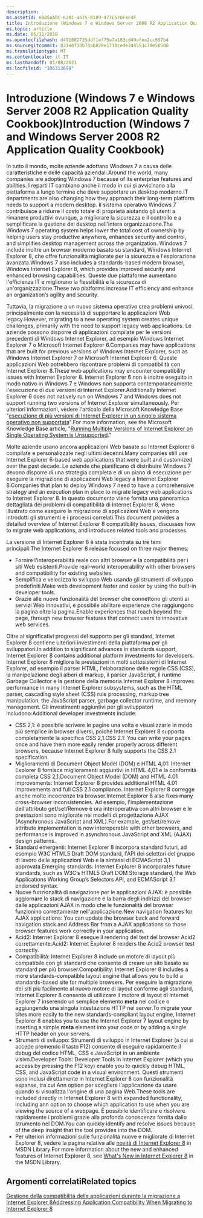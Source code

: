 ```yaml
---
description: .
ms.assetid: 6BB5AABC-6281-4575-8189-477C57DF4F4F
title: Introduzione (Windows 7 e Windows Server 2008 R2 Application Quality Cookbook)
ms.topic: article
ms.date: 05/31/2018
ms.openlocfilehash: d491802735ddf1ef75a7a183cd49afea2cc657b4
ms.sourcegitcommit: 831e8f3db78ab820e1710cede244553c70e50500
ms.translationtype: MT
ms.contentlocale: it-IT
ms.lasthandoff: 01/08/2021
ms.locfileid: "106313698"
---
```

# <a name="introduction-windows-7-and-windows-server-2008-r2-application-quality-cookbook"></a><span data-ttu-id="239ab-103">Introduzione (Windows 7 e Windows Server 2008 R2 Application Quality Cookbook)</span><span class="sxs-lookup"><span data-stu-id="239ab-103">Introduction (Windows 7 and Windows Server 2008 R2 Application Quality Cookbook)</span></span>

<span data-ttu-id="239ab-104">In tutto il mondo, molte aziende adottano Windows 7 a causa delle caratteristiche e delle capacità aziendali.</span><span class="sxs-lookup"><span data-stu-id="239ab-104">Around the world, many companies are adopting Windows 7 because of its enterprise features and abilities.</span></span> <span data-ttu-id="239ab-105">I reparti IT cambiano anche il modo in cui si avvicinano alla piattaforma a lungo termine che deve supportare un desktop moderno.</span><span class="sxs-lookup"><span data-stu-id="239ab-105">IT departments are also changing how they approach their long-term platform needs to support a modern desktop.</span></span> <span data-ttu-id="239ab-106">Il sistema operativo Windows 7 contribuisce a ridurre il costo totale di proprietà aiutando gli utenti a rimanere produttivi ovunque, a migliorare la sicurezza e il controllo e a semplificare la gestione dei desktop nell'intera organizzazione.</span><span class="sxs-lookup"><span data-stu-id="239ab-106">The Windows 7 operating system helps lower the total cost of ownership by helping users stay productive anywhere, enhances security and control, and simplifies desktop management across the organization.</span></span> <span data-ttu-id="239ab-107">Windows 7 include inoltre un browser moderno basato su standard, Windows Internet Explorer 8, che offre funzionalità migliorate per la sicurezza e l'esplorazione avanzata.</span><span class="sxs-lookup"><span data-stu-id="239ab-107">Windows 7 also includes a standards-based modern browser, Windows Internet Explorer 8, which provides improved security and enhanced browsing capabilities.</span></span> <span data-ttu-id="239ab-108">Queste due piattaforme aumentano l'efficienza IT e migliorano la flessibilità e la sicurezza di un'organizzazione.</span><span class="sxs-lookup"><span data-stu-id="239ab-108">These two platforms increase IT efficiency and enhance an organization’s agility and security.</span></span>

<span data-ttu-id="239ab-109">Tuttavia, la migrazione a un nuovo sistema operativo crea problemi univoci, principalmente con la necessità di supportare le applicazioni Web legacy.</span><span class="sxs-lookup"><span data-stu-id="239ab-109">However, migrating to a new operating system creates unique challenges, primarily with the need to support legacy web applications.</span></span> <span data-ttu-id="239ab-110">Le aziende possono disporre di applicazioni compilate per le versioni precedenti di Windows Internet Explorer, ad esempio Windows Internet Explorer 7 o Microsoft Internet Explorer 6.</span><span class="sxs-lookup"><span data-stu-id="239ab-110">Companies may have applications that are built for previous versions of Windows Internet Explorer, such as Windows Internet Explorer 7 or Microsoft Internet Explorer 6.</span></span> <span data-ttu-id="239ab-111">Queste applicazioni Web potrebbero riscontrare problemi di compatibilità con Internet Explorer 8.</span><span class="sxs-lookup"><span data-stu-id="239ab-111">These web applications may encounter compatibility issues with Internet Explorer 8.</span></span> <span data-ttu-id="239ab-112">Internet Explorer 6 non è inoltre eseguito in modo nativo in Windows 7 e Windows non supporta contemporaneamente l'esecuzione di due versioni di Internet Explorer.</span><span class="sxs-lookup"><span data-stu-id="239ab-112">Additionally Internet Explorer 6 does not natively run on Windows 7 and Windows does not support running two versions of Internet Explorer simultaneously.</span></span> <span data-ttu-id="239ab-113">Per ulteriori informazioni, vedere l'articolo della Microsoft Knowledge Base "[esecuzione di più versioni di Internet Explorer in un singolo sistema operativo non supportata](https://support.microsoft.com/kb/2020599)".</span><span class="sxs-lookup"><span data-stu-id="239ab-113">For more information, see the Microsoft Knowledge Base article, "[Running Multiple Versions of Internet Explorer on Single Operating System is Unsupported](https://support.microsoft.com/kb/2020599)."</span></span>

<span data-ttu-id="239ab-114">Molte aziende usano ancora applicazioni Web basate su Internet Explorer 6 compilate e personalizzate negli ultimi decenni.</span><span class="sxs-lookup"><span data-stu-id="239ab-114">Many companies still use Internet Explorer 6-based web applications that were built and customized over the past decade.</span></span> <span data-ttu-id="239ab-115">Le aziende che pianificano di distribuire Windows 7 devono disporre di una strategia completa e di un piano di esecuzione per eseguire la migrazione di applicazioni Web legacy a Internet Explorer 8.</span><span class="sxs-lookup"><span data-stu-id="239ab-115">Companies that plan to deploy Windows 7 need to have a comprehensive strategy and an execution plan in place to migrate legacy web applications to Internet Explorer 8.</span></span> <span data-ttu-id="239ab-116">In questo documento viene fornita una panoramica dettagliata dei problemi di compatibilità di Internet Explorer 8, viene illustrato come eseguire la migrazione di applicazioni Web e vengono introdotti gli strumenti e i processi correlati.</span><span class="sxs-lookup"><span data-stu-id="239ab-116">This document provides a detailed overview of Internet Explorer 8 compatibility issues, discusses how to migrate web applications, and introduces related tools and processes.</span></span>

<span data-ttu-id="239ab-117">La versione di Internet Explorer 8 è stata incentrata su tre temi principali:</span><span class="sxs-lookup"><span data-stu-id="239ab-117">The Internet Explorer 8 release focused on three major themes:</span></span>

-   <span data-ttu-id="239ab-118">Fornire l'interoperabilità reale con altri browser e la compatibilità per i siti Web esistenti.</span><span class="sxs-lookup"><span data-stu-id="239ab-118">Provide real-world interoperability with other browsers and compatibility for existing websites.</span></span>
-   <span data-ttu-id="239ab-119">Semplifica e velocizza lo sviluppo Web usando gli strumenti di sviluppo predefiniti.</span><span class="sxs-lookup"><span data-stu-id="239ab-119">Make web development faster and easier by using the built-in developer tools.</span></span>
-   <span data-ttu-id="239ab-120">Grazie alle nuove funzionalità del browser che connettono gli utenti ai servizi Web innovativi, è possibile abilitare esperienze che raggiungono la pagina oltre la pagina.</span><span class="sxs-lookup"><span data-stu-id="239ab-120">Enable experiences that reach beyond the page, through new browser features that connect users to innovative web services.</span></span>

<span data-ttu-id="239ab-121">Oltre ai significativi progressi del supporto per gli standard, Internet Explorer 8 contiene ulteriori investimenti della piattaforma per gli sviluppatori.</span><span class="sxs-lookup"><span data-stu-id="239ab-121">In addition to significant advances in standards support, Internet Explorer 8 contains additional platform investments for developers.</span></span> <span data-ttu-id="239ab-122">Internet Explorer 8 migliora le prestazioni in molti sottosistemi di Internet Explorer, ad esempio il parser HTML, l'elaborazione delle regole CSS (CSS), la manipolazione degli alberi di markup, il parser JavaScript, il runtime Garbage Collector e la gestione della memoria.</span><span class="sxs-lookup"><span data-stu-id="239ab-122">Internet Explorer 8 improves performance in many Internet Explorer subsystems, such as the HTML parser, cascading style sheet (CSS) rule processing, markup tree manipulation, the JavaScript parser, garbage collector runtime, and memory management.</span></span> <span data-ttu-id="239ab-123">Gli investimenti aggiuntivi per gli sviluppatori includono:</span><span class="sxs-lookup"><span data-stu-id="239ab-123">Additional developer investments include:</span></span>

-   <span data-ttu-id="239ab-124">CSS 2,1: è possibile scrivere le pagine una volta e visualizzarle in modo più semplice in browser diversi, poiché Internet Explorer 8 supporta completamente la specifica CSS 2,1.</span><span class="sxs-lookup"><span data-stu-id="239ab-124">CSS 2.1: You can write your pages once and have them more easily render properly across different browsers, because Internet Explorer 8 fully supports the CSS 2.1 specification.</span></span>
-   <span data-ttu-id="239ab-125">Miglioramenti di Document Object Model (DOM) e HTML 4,01: Internet Explorer 8 fornisce miglioramenti aggiuntivi in HTML 4,01 e la conformità completa CSS 2,1.</span><span class="sxs-lookup"><span data-stu-id="239ab-125">Document Object Model (DOM) and HTML 4.01 improvements: Internet Explorer 8 provides additional HTML 4.01 improvements and full CSS 2.1 compliance.</span></span> <span data-ttu-id="239ab-126">Internet Explorer 8 corregge anche molte incoerenze tra browser.</span><span class="sxs-lookup"><span data-stu-id="239ab-126">Internet Explorer 8 also fixes many cross-browser inconsistencies.</span></span> <span data-ttu-id="239ab-127">Ad esempio, l'implementazione dell'attributo get/set/Remove è ora interoperativa con altri browser e le prestazioni sono migliorate nei modelli di progettazione AJAX (Asynchronous JavaScript and XML).</span><span class="sxs-lookup"><span data-stu-id="239ab-127">For example, get/set/remove attribute implementation is now interoperable with other browsers, and performance is improved in asynchronous JavaScript and XML (AJAX) design patterns.</span></span>
-   <span data-ttu-id="239ab-128">Standard emergenti: Internet Explorer 8 incorpora standard futuri, ad esempio W3C HTML5 Draft DOM standard, l'API dei selettori del gruppo di lavoro delle applicazioni Web e la sintassi di ECMAScript 3,1 approvata.</span><span class="sxs-lookup"><span data-stu-id="239ab-128">Emerging standards: Internet Explorer 8 incorporates future standards, such as W3C’s HTML5 Draft DOM Storage standard, the Web Applications Working Group’s Selectors API, and ECMAScript 3.1 endorsed syntax.</span></span>
-   <span data-ttu-id="239ab-129">Nuove funzionalità di navigazione per le applicazioni AJAX: è possibile aggiornare lo stack di navigazione e la barra degli indirizzi del browser dalle applicazioni AJAX in modo che le funzionalità del browser funzionino correttamente nell'applicazione.</span><span class="sxs-lookup"><span data-stu-id="239ab-129">New navigation features for AJAX applications: You can update the browser back and forward navigation stack and Address Bar from a AJAX applications so those browser features work correctly in your application.</span></span>
-   <span data-ttu-id="239ab-130">Acid2: Internet Explorer 8 esegue il rendering del test del browser Acid2 correttamente.</span><span class="sxs-lookup"><span data-stu-id="239ab-130">Acid2: Internet Explorer 8 renders the Acid2 browser test correctly.</span></span>
-   <span data-ttu-id="239ab-131">Compatibilità: Internet Explorer 8 include un motore di layout più compatibile con gli standard che consente di creare un sito basato su standard per più browser.</span><span class="sxs-lookup"><span data-stu-id="239ab-131">Compatibility: Internet Explorer 8 includes a more standards-compatible layout engine that allows you to build a standards-based site for multiple browsers.</span></span> <span data-ttu-id="239ab-132">Per eseguire la migrazione dei siti più facilmente al nuovo motore di layout conforme agli standard, Internet Explorer 8 consente di utilizzare il motore di layout di Internet Explorer 7 inserendo un semplice elemento **meta** nel codice o aggiungendo una singola intestazione HTTP nei server.</span><span class="sxs-lookup"><span data-stu-id="239ab-132">To migrate your sites more easily to the new standards-compliant layout engine, Internet Explorer 8 enables you to use the Internet Explorer 7 layout engine by inserting a simple **meta** element into your code or by adding a single HTTP header on your servers.</span></span>
-   <span data-ttu-id="239ab-133">Strumenti di sviluppo: Strumenti di sviluppo in Internet Explorer (a cui si accede premendo il tasto F12) consente di eseguire rapidamente il debug del codice HTML, CSS e JavaScript in un ambiente visivo.</span><span class="sxs-lookup"><span data-stu-id="239ab-133">Developer Tools: Developer Tools in Internet Explorer (which you access by pressing the F12 key) enable you to quickly debug HTML, CSS, and JavaScript code in a visual environment.</span></span> <span data-ttu-id="239ab-134">Questi strumenti sono inclusi direttamente in Internet Explorer 8 con funzionalità espanse, tra cui Ann option per scegliere l'applicazione da usare quando si visualizza l'origine di una pagina Web.</span><span class="sxs-lookup"><span data-stu-id="239ab-134">These tools are included directly in Internet Explorer 8 with expanded functionality, including ann option to choose which application to use when you are viewing the source of a webpage.</span></span> <span data-ttu-id="239ab-135">È possibile identificare e risolvere rapidamente i problemi grazie alla profonda conoscenza fornita dallo strumento nel DOM.</span><span class="sxs-lookup"><span data-stu-id="239ab-135">You can quickly identify and resolve issues because of the deep insight that the tool provides into the DOM.</span></span>
-   <span data-ttu-id="239ab-136">Per ulteriori informazioni sulle funzionalità nuove e migliorate di Internet Explorer 8, vedere la pagina relativa alle [novità di Internet Explorer 8](https://msdn.microsoft.com/library/Gg598940(v=VS.85).aspx) in MSDN Library.</span><span class="sxs-lookup"><span data-stu-id="239ab-136">For more information about the new and enhanced features of Internet Explorer 8, see [What's New in Internet Explorer 8](https://msdn.microsoft.com/library/Gg598940(v=VS.85).aspx) in the MSDN Library.</span></span>

## <a name="related-topics"></a><span data-ttu-id="239ab-137">Argomenti correlati</span><span class="sxs-lookup"><span data-stu-id="239ab-137">Related topics</span></span>

<dl> <dt>

[<span data-ttu-id="239ab-138">Gestione della compatibilità delle applicazioni durante la migrazione a Internet Explorer 8</span><span class="sxs-lookup"><span data-stu-id="239ab-138">Addressing Application Compatibility When Migrating to Internet Explorer 8</span></span>](addressing-application-compatibility-when-migrating-to-internet-explorer-8.md)
</dt> </dl>

 

 



